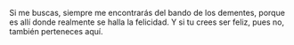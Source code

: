 Si me buscas, siempre me encontrarás del bando de los dementes, porque es allí donde realmente se halla la felicidad. Y si tu crees ser feliz, pues no, también perteneces aquí.

